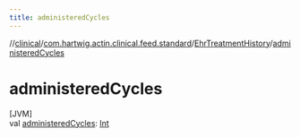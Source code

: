 ```yaml
---
title: administeredCycles
---
```

//[clinical](../../../index.html)/[com.hartwig.actin.clinical.feed.standard](../index.html)/[EhrTreatmentHistory](index.html)/[administeredCycles](administered-cycles.html)



# administeredCycles



[JVM]\
val [administeredCycles](administered-cycles.html): [Int](https://kotlinlang.org/api/latest/jvm/stdlib/kotlin/-int/index.html)




